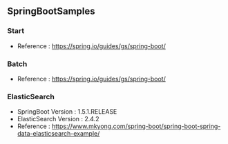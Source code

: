 ## SpringBootSamples

### Start
* Reference : https://spring.io/guides/gs/spring-boot/


### Batch
* Reference : https://spring.io/guides/gs/spring-boot/


### ElasticSearch
* SpringBoot Version : 1.5.1.RELEASE
* ElasticSearch Version : 2.4.2
* Reference : https://www.mkyong.com/spring-boot/spring-boot-spring-data-elasticsearch-example/
